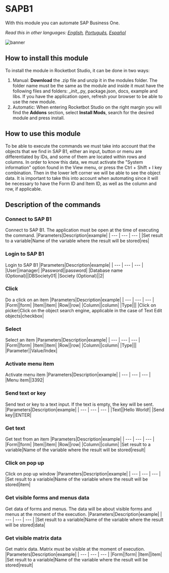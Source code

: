 # SAPB1
  
With this module you can automate SAP Business One.  

*Read this in other languages: [English](Manual_SAPB1.md), [Português](Manual_SAPB1.pr.md), [Español](Manual_SAPB1.es.md)*
  
![banner](imgs/Banner_SAPB1.png)
## How to install this module
  
To install the module in Rocketbot Studio, it can be done in two ways:
1. Manual: __Download__ the .zip file and unzip it in the modules folder. The folder name must be the same as the module and inside it must have the following files and folders: \__init__.py, package.json, docs, example and libs. If you have the application open, refresh your browser to be able to use the new module.
2. Automatic: When entering Rocketbot Studio on the right margin you will find the **Addons** section, select **Install Mods**, search for the desired module and press install.  

## How to use this module

To be able to execute the commands we must take into account that the objects that we find in SAP B1, either an input, button or menu are differentiated by IDs, and some of them are located within rows and columns. In order to know this data, we must activate the "System information" option found in the View menu, or press the Ctrl + Shift + I key combination. Then in the lower left corner we will be able to see the object data. It is important to take this into account when automating since it will be necessary to have the Form ID and Item ID, as well as the column and row, if applicable.


## Description of the commands

### Connect to SAP B1
  
Connect to SAP B1. The application must be open at the time of executing the command.
|Parameters|Description|example|
| --- | --- | --- |
|Set result to a variable|Name of the variable where the result will be stored|res|

### Login to SAP B1
  
Login to SAP B1
|Parameters|Description|example|
| --- | --- | --- |
|User||manager|
|Password||password|
|Database name (Optional)||DBSociety01|
|Society (Optional)||2|

### Click
  
Do a click on an item
|Parameters|Description|example|
| --- | --- | --- |
|Form||form|
|Item||item|
|Row||row|
|Column||column|
|Type|||
|Click on picker|Click on the object search engine, applicable in the case of Text Edit objects|checkbox|

### Select
  
Select an item
|Parameters|Description|example|
| --- | --- | --- |
|Form||form|
|Item||item|
|Row||row|
|Column||column|
|Type|||
|Parameter||Value/Index|

### Activate menu item
  
Activate menu item
|Parameters|Description|example|
| --- | --- | --- |
|Menu item||3392|

### Send text or key
  
Send text or key to a text input. If the text is empty, the key will be sent.
|Parameters|Description|example|
| --- | --- | --- |
|Text||Hello World!|
|Send key||ENTER|

### Get text
  
Get text from an item
|Parameters|Description|example|
| --- | --- | --- |
|Form||form|
|Item||item|
|Row||row|
|Column||column|
|Set result to a variable|Name of the variable where the result will be stored|result|

### Click on pop up
  
Click on pop up window
|Parameters|Description|example|
| --- | --- | --- |
|Set result to a variable|Name of the variable where the result will be stored|item|

### Get visible forms and menus data
  
Get data of forms and menus. The data will be about visible forms and menus at the moment of the execution.
|Parameters|Description|example|
| --- | --- | --- |
|Set result to a variable|Name of the variable where the result will be stored|data|

### Get visible matrix data
  
Get matrix data. Matrix must be visible at the moment of execution.
|Parameters|Description|example|
| --- | --- | --- |
|Form||form|
|Item||item|
|Set result to a variable|Name of the variable where the result will be stored|result|

